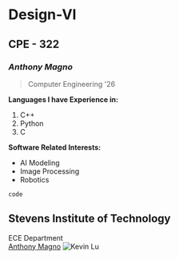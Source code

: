 # **Design-VI**
## CPE - 322
### *Anthony Magno*
> Computer Engineering '26

**Languages I have Experience in:**  
1. C++
2. Python
3. C

**Software Related Interests:** 
- AI Modeling
- Image Processing
- Robotics

``code``  

Stevens Institute of Technology
---
ECE Department  
[Anthony Magno]([https://www.stevens.edu/profile/klu2](https://www.linkedin.com/in/anthony-magno-19a897255?utm_source=share&utm_campaign=share_via&utm_content=profile&utm_medium=ios_app))  
![Kevin Lu]("C:\Users\antho\OneDrive\Pictures\Screenshots\KevinLu.jpg")
